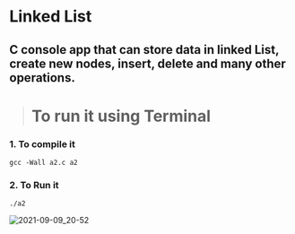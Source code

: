 # Linked List
## C console app that can store data in linked List, create new nodes, insert, delete and many other operations.

> # To run it using Terminal
### 1. To compile it
`gcc -Wall a2.c a2`
### 2. To Run  it
`./a2`

![2021-09-09_20-52](https://user-images.githubusercontent.com/65984781/132781357-fd19358d-e63a-4818-b3e0-133ceb7ddad3.png)


